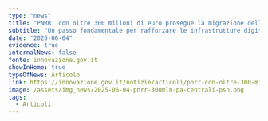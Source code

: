 ```yaml
---
type: "news"
title: "PNRR: con oltre 300 milioni di euro prosegue la migrazione delle PA centrali su PSN"
subtitle: "Un passo fondamentale per rafforzare le infrastrutture digitali chiave del nostro Paese"
date: "2025-06-04"
evidence: true
internalNews: false
fonte: innovazione.gov.it
showInHome: true
typeOfNews: Articolo
link: https://innovazione.gov.it/notizie/articoli/pnrr-con-oltre-300-milioni-di-euro-prosegue-la-migrazione-delle-pa-centrali-su-ps/
image: /assets/img_news/2025-06-04-pnrr-300mln-pa-centrali-psn.png
tags:
  - Articoli
---
```

